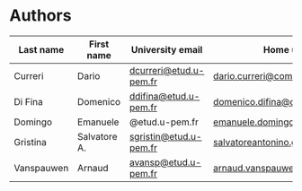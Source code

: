 # Authors
| Last name | First name | University email | Home university email |
|---|---|---|---|
| Curreri | Dario | dcurreri@etud.u-pem.fr | dario.curreri@community.unipa.it |
| Di Fina | Domenico | ddifina@etud.u-pem.fr | domenico.difina@community.unipa.it |
| Domingo | Emanuele | @etud.u-pem.fr | emanuele.domingo@community.unipa.it |
| Gristina | Salvatore A. | sgristin@etud.u-pem.fr  | salvatoreantonino.gristina@community.unipa.it |
| Vanspauwen | Arnaud | avansp@etud.u-pem.fr | arnaud.vanspauwen@student.ucll.be |

